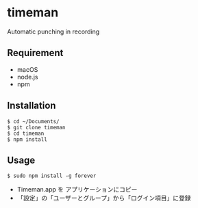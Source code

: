# timeman
Automatic punching in recording

## Requirement
- macOS
- node.js
- npm

## Installation
```
$ cd ~/Documents/
$ git clone timeman
$ cd timeman
$ npm install
```

## Usage
```
$ sudo npm install -g forever
```
- Timeman.app を アプリケーションにコピー
- 「設定」の「ユーザーとグループ」から「ログイン項目」に登録
